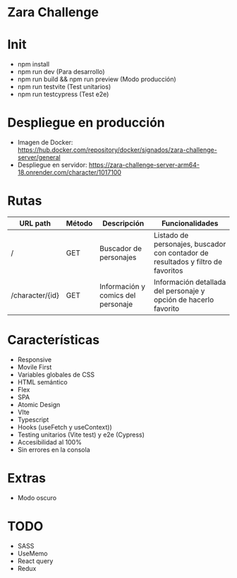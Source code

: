 # Zara Challenge

# Init

- npm install
- npm run dev (Para desarrollo)
- npm run build && npm run preview (Modo producción)
- npm run testvite (Test unitarios)
- npm run testcypress (Test e2e)

# Despliegue en producción

- Imagen de Docker: https://hub.docker.com/repository/docker/signados/zara-challenge-server/general
- Despliegue en servidor: https://zara-challenge-server-arm64-18.onrender.com/character/1017100


# Rutas

| URL path | Método | Descripción | Funcionalidades |
|----------|--------|--------------|-----------|
| / | GET | Buscador de personajes | Listado de personajes, buscador con contador de resultados y filtro de favoritos |
| /character/{id} | GET | Información y comics del personaje  | Información detallada del personaje y opción de hacerlo favorito ||

# Características

- Responsive
- Movile First
- Variables globales de CSS
- HTML semántico
- Flex
- SPA
- Atomic Design
- VIte
- Typescript
- Hooks (useFetch y useContext))
- Testing unitarios (Vite test) y  e2e (Cypress)
- Accesibilidad al 100%
- Sin errores en la consola

# Extras

- Modo oscuro

# TODO

- SASS
- UseMemo
- React query
- Redux
